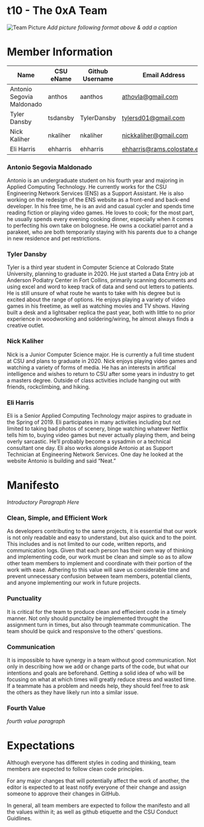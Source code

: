 # t10 - The 0xA Team

![Team Picture](/images/picture.png "title text")
*Add picture following format above & add a caption*

# Member Information
 | Name                      | CSU eName | Github Username | Email Address          | Nickname                |
 | ------------------------- | --------- | --------------- | ---------------------- | ----------------------- |
 | Antonio Segovia Maldonado | anthos    | aanthos         | athovla@gmail.com      | Bubba Fudpucker         |
 | Tyler Dansby              | tsdansby  | TylerDansby     | tylersd01@gmail.com    | Teeler Dansberry        |
 | Nick Kaliher              | nkaliher  | nkaliher        | nickkaliher@gmail.com  | Bic Boi                 |
 | Eli Harris                | ehharris  | ehharris        | ehharris@rams.colostate.edu | My Man             |
 
### Antonio Segovia Maldonado
Antonio is an undergraduate student on his fourth year and majoring in Applied Computing Technology. He currently works for the CSU Engineering Network Services (ENS) as a Support Assistant. He is also working on the redesign of the ENS website as a front-end and back-end developer. In his free time, he is an avid and casual cycler and spends time reading fiction or playing video games. He loves to cook; for the most part, he usually spends every evening cooking dinner, especially when it comes to perfecting his own take on bolognese. He owns a cockatiel parrot and a parakeet, who are both temporarily staying with his parents due to a change in new residence and pet restrictions.   
 
### Tyler Dansby
Tyler is a third year student in Computer Science at Colorado State University, planning to graduate in 2020. He just started a Data Entry job at Anderson Podiatry Center in Fort Collins, primarily scanning documents and using excel and word to keep track of data and send out letters to patients. He is still unsure of what route he wants to take with his degree but is excited about the range of options. He enjoys playing a variety of video games in his freetime, as well as watching movies and TV shows. Having built a desk and a lightsaber replica the past year, both with little to no prior experience in woodworking and soldering/wiring, he almost always finds a creative outlet.

### Nick Kaliher
Nick is a Junior Computer Science major. He is currently a full time student at CSU and plans to graduate in 2020. Nick enjoys playing video games and watching a variety of forms of media. He has an interests in artifical intelligence and wishes to return to CSU after some years in industry to get a masters degree. Outside of class activities include hanging out with friends, rockclimbing, and hiking. 

### Eli Harris 
Eli is a Senior Applied Computing Technology major aspires to graduate in the Spring of 2019. Eli participates in many activities including but not limited to taking bad photos of scenery, binge watching whatever Netflix tells him to, buying video games but never actually playing them, and being overly sarcastic. He’ll probably become a sysadmin or a technical consultant one day. Eli also works alongside Antonio at as Support Technician at Engineering Network Services. One day he looked at the website Antonio is building and said “Neat.” 


# Manifesto
*Introductory Paragraph Here*

### Clean, Simple, and Efficient Work
As developers contributing to the same projects, it is essential that our work is not only readable and easy to understand, but also quick and to the point. This includes and is not limited to our code, written reports, and communication logs. Given that each person has their own way of thinking and implementing code, our work must be clean and simple so as to allow other team members to implement and coordinate with their portion of the work with ease. Adhering to this value will save us considerable time and prevent unnecessary confusion between team members, potential clients, and anyone implementing our work in future projects.   

### Punctuality
It is critical for the team to produce clean and effiecient code in a timely manner. Not only should punctality be implemented throught the assignment turn in times, but also through teammate communication. The team should be quick and responsive to the others' questions. 

### Communication
It is impossible to have synergy in a team without good communication. Not only in describing how we add or change parts of the code, but what our intentions and goals are beforehand. Getting a solid idea of who will be focusing on what at which times will greatly reduce stress and wasted time. If a teammate has a problem and needs help, they should feel free to ask the others as they have likely run into a similar issue.

### Fourth Value
*fourth value paragraph*


# Expectations
Although everyone has different styles in coding and thinking, team members are expected to follow clean code principles. 

For any major changes that will potentially affect the work of another, the editor is expected to at least notify everyone of their change and assign someone to approve their changes in GitHub.

In general, all team members are expected to follow the manifesto and all the values within it; as well as github etiquette and the CSU Conduct Guidlines.
